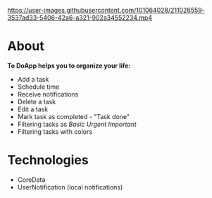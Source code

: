 

https://user-images.githubusercontent.com/101064028/211026559-3537ad33-5406-42a6-a321-902a34552234.mp4

# About

 **To DoApp helps you to organize your life:** 
* Add a task 
* Schedule time 
* Receive notifications 
* Delete a task
* Edit a task
* Mark task as completed - "Task done"
* Filtering tasks as _Basic_  _Urgent_ _Important_
* Filtering tasks with colors 

# Technologies 
* CoreData 
* UserNotification (local notifications)
